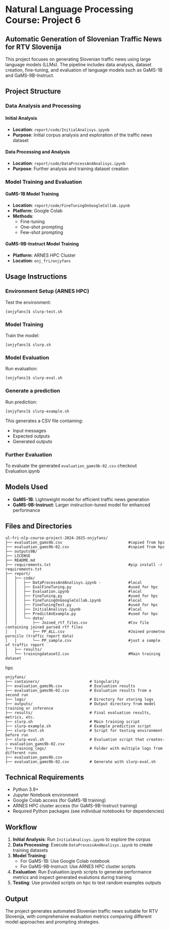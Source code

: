 # Natural Language Processing Course: Project 6

## Automatic Generation of Slovenian Traffic News for RTV Slovenija

This project focuses on generating Slovenian traffic news using large language models (LLMs). The pipeline includes data analysis, dataset creation, fine-tuning, and evaluation of language models such as GaMS-1B and GaMS-9B-Instruct.

## Project Structure

### Data Analysis and Processing

#### Initial Analysis
- **Location**: `report/code/InitialAnalisys.ipynb`
- **Purpose**: Initial corpus analysis and exploration of the traffic news dataset

#### Data Processing and Analysis
- **Location**: `report/code/DataProcessAndAnalisys.ipynb`
- **Purpose**: Further analysis and training dataset creation

### Model Training and Evaluation

#### GaMS-1B Model Training
- **Location**: `report/code/FineTuningOnGoogleCollab.ipynb`
- **Platform**: Google Colab
- **Methods**: 
  - Fine-tuning
  - One-shot prompting
  - Few-shot prompting

#### GaMS-9B-Instruct Model Training
- **Platform**: ARNES HPC Cluster
- **Location**: `onj_fri/onjyfans`

## Usage Instructions

### Environment Setup (ARNES HPC)

Test the environment:
```
[onjyfans]$ slurp-test.sh
```

### Model Training

Train the model:
```
[onjyfans]$ slurp.sh
```

### Model Evaluation

Run evaluation:
```
[onjyfans]$ slurp-eval.sh
```

### Generate a prediction

Run prediction: 
```
[onjyfans]$ slurp-example.sh
```

This generates a CSV file containing:
- Input messages
- Expected outputs
- Generated outputs

### Further Evaluation

To evaluate the generated `evaluation_gams9b-02.csv` checkout Evaluation.ipynb

## Models Used

- **GaMS-1B**: Lightweight model for efficient traffic news generation
- **GaMS-9B-Instruct**: Larger instruction-tuned model for enhanced performance

## Files and Directories

```
ul-fri-nlp-course-project-2024-2025-onjyfans/
├── evaluation_gams9b.csv                             #copied from hpc
├── evaluation_gams9b-02.csv                          #copied from hpc
├── outputs9B/
├── LICENSE
├── README.md
├── requirements.txt                                  #pip install -r requirements.txt
├── report/
│   ├── code/
│   │   ├── DataProcessAndAnalisys.ipynb -            #local
│   │   ├── EvalFineTuning.py                         #used for hpc
│   │   ├── Evaluation.ipynb                          #local
│   │   ├── FineTuning.py                             #used for hpc
│   │   ├── FineTuningOnGoogleCollab.ipynb            #local
│   │   ├── FineTuningTest.py                         #used for hpc
│   │   ├── InitialAnalisys.ipynb                     #local
│   │   ├── PredictAnExample.py                       #used for hpc
│   │   └── data/
│   │       ├── Joined_rtf_files.csv                  #Csv file containing joined parsed rtf files
│   │       ├── PP_ALL.csv                            #Joined prometno porocilo (traffic report data)
│   │       └── PP_sample.csv                         #just a sample of traffic report
│   ├── results/
│   └── trainingdataset2.csv                          #Main training dataset
```

hpc 

```
onjyfans/
├── containers/                      # Singularity 
├── evaluation_gams9b.csv            # Evaluation results 
├── evaluation_gams9b-02.csv         # Evaluation results from a second run
├── logs/                            # Directory for storing logs
├── outputs/                         # Output directory from model training or inference
├── results/                         # Final evaluation results, metrics, etc.
├── slurp.sh                         # Main training script
├── slurp-example.sh                 # Example prediction script
├── slurp-test.sh                    # Script for testing environment before run
├── slurp-eval.sh                    # Evaluation script that creates-> evaluation_gams9b-02.csv  
├── training_logs/                   # Folder with multiple logs from different runs
├── evaluation_gams9b.csv            
├── evaluation_gams9b-02.csv         # Generate with slurp-eval.sh      

```

## Technical Requirements

- Python 3.9+
- Jupyter Notebook environment
- Google Colab access (for GaMS-1B training)
- ARNES HPC cluster access (for GaMS-9B-Instruct training)
- Required Python packages (see individual notebooks for dependencies)

## Workflow

1. **Initial Analysis**: Run `InitialAnalisys.ipynb` to explore the corpus
2. **Data Processing**: Execute `DataProcessAndAnalisys.ipynb` to create training datasets
3. **Model Training**: 
   - For GaMS-1B: Use Google Colab notebook
   - For GaMS-9B-Instruct: Use ARNES HPC cluster scripts
4. **Evaluation**: Run Evaluation.ipynb scripts to generate performance metrics and inspect generated evalutions during training
5. **Testing**: Use provided scripts on hpc to test random examples outputs

## Output

The project generates automated Slovenian traffic news suitable for RTV Slovenija, with comprehensive evaluation metrics comparing different model approaches and prompting strategies.